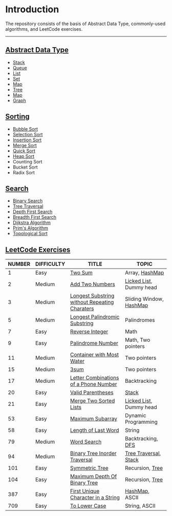 # Introduction

The repository consists of the basis of Abstract Data Type, commonly-used algorithms, and LeetCode exercises.

---

## [Abstract Data Type](Abstract-Data-Type/)

-   [Stack](Algorithms/Abstract-Data-Type/Stack/)
-   [Queue](Algorithms/Abstract-Data-Type/Queue/)
-   [List](Algorithms/Abstract-Data-Type/List/)
-   [Set](Algorithms/Abstract-Data-Type/Set/)
-   [Map](Algorithms/Abstract-Data-Type/Map)
-   [Tree](Algorithms/Abstract-Data-Type/Tree)
-   [Map](Algorithms/Abstract-Data-Type/Map)
-   [Graph](Algorithms/Abstract-Data-Type/Graph/)

## [Sorting](Sorting/)

-   [Bubble Sort](Algorithms/Sorting/README.md/#Bubble-Sort)
-   [Selection Sort](Algorithms/Sorting/README.md/#Selection-Sort)
-   [Insertion Sort](Algorithms/Sorting/README.md/#Insertion-Sort)
-   [Merge Sort](Algorithms/Sorting/README.md/#Merge-Sort)
-   [Quick Sort](Algorithms/Sorting/README.md/#Quick-Sort)
-   [Heap Sort](Algorithms/Sorting/README.md/#Heap-Sort)
-   Counting Sort
-   Bucket Sort
-   Radix Sort

## [Search](Search/)

-   [Binary Search](Algorithms/Search/README.md/#Binary-Search)
-   [Tree Traversal](Algorithms/Search/README.md/#Tree-Traversal)
-   [Depth First Search](Algorithms/Search/README.md/#Depth-First-Search)
-   [Breadth First Search](Algorithms/Search/README.md/#Breadth-First-Search)
-   [Dijkstra Algorithm](Algorithms/Search/README.md/#Dijkstra-Alogrithm)
-   [Prim's Algorithm](Algorithms/Search/README.md/#Prim's-Algorithm)
-   [Topological Sort](Algorithms/Search/README.md/#Topological-Sort)

## [LeetCode Exercises](LeetCode-Exercises/)

| NUMBER | DIFFICULTY | TITLE                                                        | TOPIC                                                        |
| ------ | ---------- | ------------------------------------------------------------ | ------------------------------------------------------------ |
| 1      | Easy       | [Two Sum](LeetCode-Exercises/01-Two-Sum/)                    | Array, [HashMap](Algorithms/Abstract-Data-Type/Map/)         |
| 2      | Medium     | [Add Two Numbers](LeetCode-Exercises/02-Add-Two-Numbers/)    | [Licked List](Algorithms/Abstract-Data-Type/List/LinkedList.md), Dummy head |
| 3      | Medium     | [Longest Substring without Repeating Charaters](LeetCode-Exercises/03-Longest-Substring-Without-Repeating-Char/) | Sliding Window, [HashMap](Algorithms/Abstract-Data-Type/Map/) |
| 5      | Medium     | [Longest Palindromic Substring](LeetCode-Exercises/05-Longest-Palindromic-Substring/) | Palindromes                                                  |
| 7      | Easy       | [Reverse Integer](LeetCode-Exercises/07-Reverse-Integer/)    | Math                                                         |
| 9      | Easy       | [Palindrome Number](LeetCode-Exercises/09-Palindrome-Number/) | Math, Two pointers                                           |
| 11     | Medium     | [Container with Most Water](LeetCode-Exercises/11-Container-with-Most-Water/) | Two pointers                                                 |
| 15     | Medium     | [3sum](LeetCode-Exercises/15-3sum/)                          | Two pointers                                                 |
| 17     | Medium     | [Letter Combinations of a Phone Number](LeetCode-Exercises/17-Letter-Combinations-Phone-Number) | Backtracking                                                 |
| 20     | Easy       | [Valid Parentheses](LeetCode-Exercises/20-Valid-Parentheses/) | [Stack](Algorithms/Abstract-Data-Type/Stack/)                |
| 21     | Easy       | [Merge Two Sorted Lists](LeetCode-Exercises/21-Merge-Two-Sorted-Lists/) | [Licked List](Algorithms/Abstract-Data-Type/List/LinkedList.md), Dummy head |
| 53     | Easy       | [Maximum Subarray](LeetCode-Exercises/53-Maximum-Subarray/)  | Dynamic Programming                                          |
| 58     | Easy       | [Length of Last Word](LeetCode-Exercises/58-Length-Of-Last-Word/) | String                                                       |
| 79     | Medium     | [Word Search](LeetCode-Exercises/79-Word-Search/)            | Backtracking, [DFS](Algorithms/Search/README.md/#Depth-First-Search) |
| 94     | Medium     | [Binary Tree Inorder Traversal](LeetCode-Exercises/94-Binary-Tree-Inorder-Traversal) | [Tree Traversal](Algorithm/Search/#Tree-Traversal), [Stack](Algorithms/Abstract-Data-Type/Stack/) |
| 101    | Easy       | [Symmetric Tree](LeetCode-Exercises/101-Symmetric-Tree/)     | Recursion, [Tree](Algorithms/Abstract-Data-Type/Tree/)       |
| 104    | Easy       | [Maximum Depth Of Binary Tree](LeetCode-Exercises/104-Maximum-Depth-Of-Binary-Tree/) | Recursion, [Tree](Algorithms/Abstract-Data-Type/Tree/)       |
| 387    | Easy       | [First Unique Character in a String](LeetCode-Exercises/387-First-Unique-Character-In-String/) | [HashMap](Algorithms/Abstract-Data-Type/Map/), ASCII         |
| 709    | Easy       | [To Lower Case](LeetCode-Exercises/709-To-Lower-Case/)       | String, ASCII                                                |

